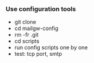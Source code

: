 ### Use configuration tools

-   git clone
-   cd mailgw-config
-   rm -fr .git
-   cd scripts
-   run config scripts one by one
-   test: tcp port, smtp

